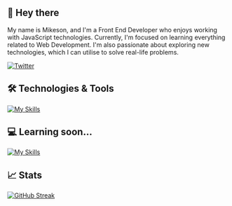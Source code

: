## 👋 Hey there
My name is Mikeson, and I'm a Front End Developer who enjoys working with JavaScript technologies. Currently, I'm focused on learning everything related to Web Development. I'm also passionate about exploring new technologies, which I can utilise to solve real-life problems.

<a href="https://twitter.com/itsMikeson_">![Twitter](https://img.shields.io/badge/Twitter-%231DA1F2.svg?style=for-the-badge&logo=Twitter&logoColor=white)</a>


## 🛠 Technologies & Tools 
[![My Skills](https://skillicons.dev/icons?i=html,css,bootstrap,js,jquery,webpack,java,python,git,github)](https://skillicons.dev)

## 💻 Learning soon... 
[![My Skills](https://skillicons.dev/icons?i=react,nodejs,mongo,vue)](https://skillicons.dev)
## 📈 Stats
[![GitHub Streak](https://streak-stats.demolab.com/?user=MikesonO&theme=dark&hide_border=true&background=2C3333)](https://git.io/streak-stats)



